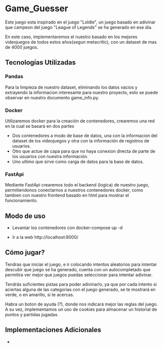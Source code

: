 # Game_Guesser

Este juego esta inspirado en el juego "Loldle", un juego basado en adivinar que campeon del juego "League of Legends" se ha generado en ese dia.

En este caso, implementaremos el nuestro basado en los mejores videojuegos de todos estos años(segun metacritic), con un dataset de mas de 4000 juegos.

## Tecnologías Utilizadas

### Pandas

Para la limpieza de nuestro dataset, eliminando los datos vacios y extrayendo la informacion interesante para nuestro proyecto, esto se puede observar en nuestro documento game_info.py.

### Docker

Utilizaremos docker para la creación de contenedores, crearemos una red en la cual  se basará en dos partes

- Dos contenedores a modo de base de datos, una con la informacion del dataset de los videojuegos y otra con la información de registros de usuarios.
- Otro que actue de capa para que no haya conexion directa de parte de los usuarios con nuestra información.
- Uno ultimo que sirve como carga de datos para la base de datos.

### FastApi

Mediante FastApi crearemos todo el backend (logica) de nuestro juego, permitiendonos conectarnos a nuestros contenedores docker, como tambien con nuestro frontend basado en html para mostrar el funcionamiento.

## Modo de uso

- Levantar los contenedores con docker-compose up -d

- Ir a la web http://localhost:8000/

## Cómo jugar?

Tendras que iniciar el juego, e ir colocando intentos aleatorios para intentar descubir que juego se ha generado, cuenta con un autocompletado que permitira ver mejor que juegos puedas seleccionar para intentar adivinar.

Tendrás suficientes pistas para poder adivinarlo, ya que por cada intento si aciertas alguna de las categorias con el juego generado, se te mostrará en verde, o en amarillo, si te acercas.

Habra un boton de ayuda (?), donde nos indicará mejor las reglas del juego. A su vez, implementamos un uso de cookies para almacenar un historial de puntos y partidas jugadas.


## Implementaciones Adicionales

-
